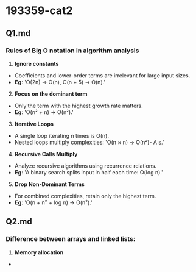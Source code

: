 # 193359-cat2

## Q1.md 
###  Rules of Big O notation in algorithm analysis

  1. **Ignore constants**
  - Coefficients and lower-order terms are irrelevant for large input sizes.
  - **Eg**: 'O(2n) → O(n), O(n + 5) → O(n).'

  2. **Focus on the dominant term**
  - Only the term with the highest growth rate matters.
  - **Eg**:  'O(n² + n) → O(n²).'

  3.  **Iterative Loops**
  -  A single loop iterating n times is O(n).
  - Nested loops multiply complexities: 'O(n × n) → O(n²)- A s.'

  4.  **Recursive Calls Multiply**
  - Analyze recursive algorithms using recurrence relations.
  - **Eg**: 'A binary search splits input in half each time: O(log n).'

  5. **Drop Non-Dominant Terms**
  - For combined complexities, retain only the highest term.  
  - **Eg**: 'O(n + n² + log n) → O(n²).'

  ## Q2.md
  ### Difference between arrays and linked lists:

   1. **Memory allocation**
   -
    